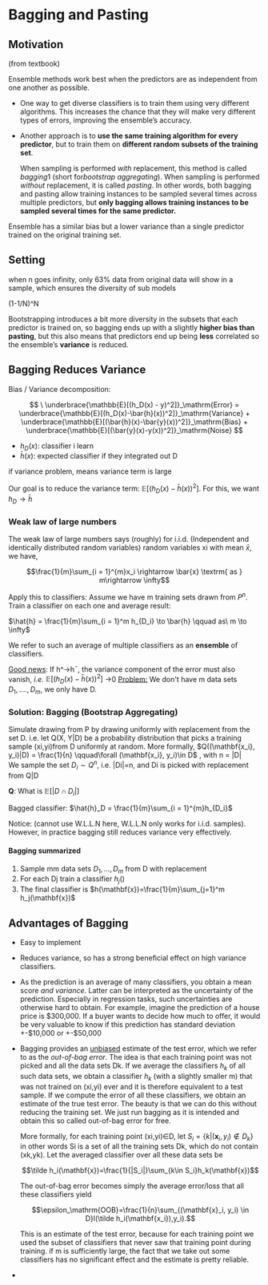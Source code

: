 # Bagging and Pasting

## Motivation

(from textbook)

Ensemble methods work best when the predictors are as independent from one another as possible. 

- One way to get diverse classifiers is to train them using very different algorithms. This increases the chance that they will make very different types of errors, improving the ensemble’s accuracy.

- Another approach is to __use the same training algorithm for every predictor__, but to train them on **different random subsets of the training set**. 

  When sampling is performed *with* replacement, this method is called *bagging*1 (short for*bootstrap aggregating*). When sampling is performed *without* replacement, it is called *pasting*. In other words, both bagging and pasting allow training instances to be sampled several times across multiple predictors, but **only bagging allows training instances to be sampled several times for the same predictor.** 

Ensemble has a similar bias but a lower variance than a single predictor trained on the original training set.



## Setting

when n goes infinity, only 63% data from original data will show in a sample, which ensures the diversity of sub models

(1-1/N)^N







Bootstrapping introduces a bit more diversity in the subsets that each predictor is trained on, so bagging ends up with a slightly **higher bias than pasting**, but this also means that predictors end up being **less** correlated so the ensemble’s **variance** is reduced. 

## Bagging Reduces Variance

Bias / Variance decomposition:

$$
\ \underbrace{\mathbb{E}[(h_D(x) - y)^2]}_\mathrm{Error} = \underbrace{\mathbb{E}[(h_D(x)-\bar{h}(x))^2]}_\mathrm{Variance} + \underbrace{\mathbb{E}[(\bar{h}(x)-\bar{y}(x))^2]}_\mathrm{Bias} + \underbrace{\mathbb{E}[(\bar{y}(x)-y(x))^2]}_\mathrm{Noise} 
$$

  

- $h_D(x)$: classifier i learn
- $\bar{h}(x)$: expected classifier if they integrated out D

if variance problem, means variance term is large

Our goal is to reduce the variance term: $\mathbb{E}[(h_D(x)-\bar{h}(x))^2]$. For this, we want $h_D \to \bar{h}$

### Weak law of large numbers

The weak law of large numbers says (roughly) for i.i.d. (Independent and identically distributed random variables) random variables xi with mean $\bar{x}$, we have,

$$\frac{1}{m}\sum_{i = 1}^{m}x_i \rightarrow \bar{x} \textrm{ as }  m\rightarrow \infty$$

Apply this to classifiers: Assume we have m training sets  drawn from $P^n$. Train a classifier on each one and average result:

$\hat{h} = \frac{1}{m}\sum_{i = 1}^m h_{D_i} \to \bar{h} \qquad as\  m \to \infty$

We refer to such an average of multiple classifiers as an **ensemble**  of classifiers.

<u>Good news</u>: If h^→h¯, the variance component of the error must also vanish, *i.e.* $\mathbb{E}[(h_D(x)-\bar{h}(x))^2]$ →0
<u>Problem:</u> We don't have m data sets $D_1, ...., D_m$, we only have D.

### Solution: Bagging (Bootstrap Aggregating)

Simulate drawing from P by drawing uniformly with replacement from the set D.
i.e. let Q(X, Y|D) be a probability distribution that picks a training sample (xi,yi)from D uniformly at random. More formally, $Q((\mathbf{x_i}, y_i)|D) = \frac{1}{n} \qquad\forall (\mathbf{x_i}, y_i)\in D$ , with n = |D|  
We sample the set $D_i\sim Q^n$, i.e. |Di|=n, and Di is picked with replacement from Q|D

**Q**: What is $\mathbb{E}[|D\cap D_i|]$

Bagged classifier: $\hat{h}_D = \frac{1}{m}\sum_{i = 1}^{m}h_{D_i}$

Notice: (cannot use W.L.L.N here, W.L.L.N only works for i.i.d. samples). However, in practice bagging still reduces variance very effectively.  



#### Bagging summarized

1. Sample mm data sets $D_1,\dots,D_m$ from D with replacement
2. For each Dj train a classifier $h_j()$
3. The final classifier is $h(\mathbf{x})=\frac{1}{m}\sum_{j=1}^m h_j(\mathbf{x})$



## Advantages of Bagging

- Easy to implement

- Reduces variance, so has a strong beneficial effect on high variance classifiers.

- As the prediction is an average of many classifiers, you obtain a mean score *and variance*. Latter can be interpreted as the uncertainty of the prediction. Especially in regression tasks, such uncertainties are otherwise hard to obtain. For example, imagine the prediction of a house price is \$300,000. If a buyer wants to decide how much to offer, it would be very valuable to know if this prediction has standard deviation +-\$10,000 or +-$50,000

- Bagging provides an <u>unbiased</u> estimate of the test error, which we refer to as the *out-of-bag error*. The idea is that each training point was not picked and all the data sets Dk. If we average the classifiers $h_k$ of all such data sets, we obtain a classifier $h_k$ (with a slightly smaller m) that was not trained on (xi,yi) ever and it is therefore equivalent to a test sample. If we compute the error of all these classifiers, we obtain an estimate of the true test error. The beauty is that we can do this without reducing the training set. We just run bagging as it is intended and obtain this so called out-of-bag error for free.

  More formally, for each training point (xi,yi)∈D, let $S_i=\{k| (\mathbf{x}_i,y_i)\notin D_k\}$ in other words Si is a set of all the training sets Dk, which do not contain (xk,yk). Let the averaged classifier over all these data sets be

  $$\tilde h_i(\mathbf{x})=\frac{1}{|S_i|}\sum_{k\in S_i}h_k(\mathbf{x})$$

  The out-of-bag error becomes simply the average error/loss that all these classifiers yield

  $$\epsilon_\mathrm{OOB}=\frac{1}{n}\sum_{(\mathbf{x}_i, y_i) \in D}l(\tilde h_i(\mathbf{x_i}),y_i).$$

  

  This is an estimate of the test error, because for each training point we used the subset of classifiers that never saw that training point during training. if m is sufficiently large, the fact that we take out some classifiers has no significant effect and the estimate is pretty reliable.

  

- 

















